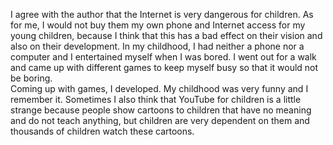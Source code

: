 I agree with the author that the Internet is very dangerous for children. As for me, I would not buy them my own phone and Internet access for my young children,
because I think that this has a bad effect on their vision and also on their development. In my childhood, I had neither a phone nor a computer and I entertained
myself when I was bored. I went out for a walk and came up with different games to keep myself busy so that it would not be boring.  
Coming up with games, I developed.  My childhood was very funny and I remember it. Sometimes I also think that YouTube for children is a little strange because people show cartoons to children that have no meaning and do not teach anything, but children are very dependent on them and thousands of children watch these cartoons. 
